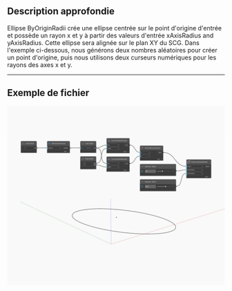## Description approfondie
Ellipse ByOriginRadii crée une ellipse centrée sur le point d'origine d'entrée et possède un rayon x et y à partir des valeurs d'entrée xAxisRadius and yAxisRadius. Cette ellipse sera alignée sur le plan XY du SCG. Dans l'exemple ci-dessous, nous générons deux nombres aléatoires pour créer un point d'origine, puis nous utilisons deux curseurs numériques pour les rayons des axes x et y.
___
## Exemple de fichier

![ByOriginRadii](./Autodesk.DesignScript.Geometry.Ellipse.ByOriginRadii_img.jpg)

